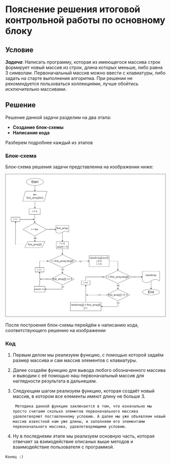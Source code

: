 # Пояснение решения итоговой контрольной работы по основному блоку

## Условие

_**Задача**_: Написать программу, которая из имеющегося массива строк формирует новый массив из строк, длина которых меньше, либо равна 3 символам. Первоначальный массив можно ввести с клавиатуры, либо задать на старте выполнения алгоритма. При решении не рекомендуется пользоваться коллекциями, лучше обойтись исключительно массивами.

## Решение

Решение данной задачи разделим на два этапа:
* __Создание блок-схемы__
* __Написание кода__

Разберем подробнее каждый из этапов

### Блок-схема

Блок-схема решения задачи представленна на изображении ниже:

![Это блок-схема](Блок-схема.jpg)

После построения блок-схемы перейдём к написанию кода, соответствующего решению на изображении

### Код

1. Первым делом мы реализуем функцию, с помощью которой задаём размер массива и сам массив элементов с клавиатуры.

2. Далее создаём функцию для вывода любого обозначенного массива и выводим с её помощью наш первоначальный массив для наглядности результата в дальнешем.

3. Следующим шагом реализуем функцию, которая создаёт новый массив, в котором все елементы имеют длину не больше 3. 

        Методика данной функции заключается в том, что изначально мы просто считаем сколько элемнтов первоначального массива удовлетворяют поставленному условию. А далее мы уже объявляем новый массив известной нам уже длины, и заполняем его элементами первоначального массива, удовлетворяющими условию.

4. Ну в последнемм этапе мы реализуем основную часть, которая отвечает за взимодействие описаных выше методов и взаимодействие пользователя с программой.

        
```fix
Конец :)
```